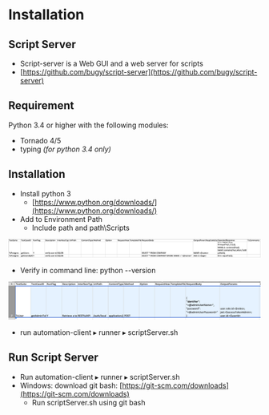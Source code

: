 # Installation



## Script Server

* Script-server is a Web GUI and a web server for scripts
* [https://github.com/bugy/script-server](https://github.com/bugy/script-server)

## Requirement

Python 3.4 or higher with the following modules:

* Tornado 4/5
* typing _\(for python 3.4 only\)_

## Installation

* Install python 3 
  * [https://www.python.org/downloads/](https://www.python.org/downloads/)
* Add to Environment Path
  * Include path and path\Scripts

![](../.gitbook/assets/image%20%2857%29.png)

* Verify in command line: python --version

![](../.gitbook/assets/image%20%2839%29.png)

* run ⁨automation-client⁩ ▸ ⁨runner⁩ ▸ scriptServer.sh 

## Run Script Server

* Run ⁨automation-client⁩ ▸ ⁨runner⁩ ▸ scriptServer.sh 
* Windows: download git bash: [https://git-scm.com/downloads](https://git-scm.com/downloads)
  * Run scriptServer.sh using git bash

## ⁨


